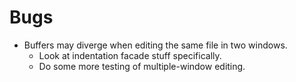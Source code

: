 Bugs
====
* Buffers may diverge when editing the same file in two windows.
	+ Look at indentation facade stuff specifically.
	+ Do some more testing of multiple-window editing.
